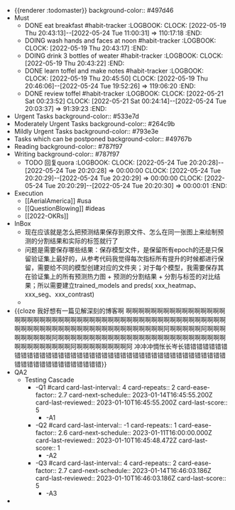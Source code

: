 - {{renderer :todomaster}}
  background-color:: #497d46
- Must
	- DONE eat breakfast #habit-tracker
	  :LOGBOOK:
	  CLOCK: [2022-05-19 Thu 20:43:13]--[2022-05-24 Tue 11:00:31] =>  110:17:18
	  :END:
	- DOING wash hands and faces at noon #habit-tracker
	  :LOGBOOK:
	  CLOCK: [2022-05-19 Thu 20:43:17]
	  :END:
	- DOING drink 3 bottles of weater #habit-tracker
	  :LOGBOOK:
	  CLOCK: [2022-05-19 Thu 20:43:22]
	  :END:
	- DONE learn toffel and make notes #habit-tracker
	  :LOGBOOK:
	  CLOCK: [2022-05-19 Thu 20:45:50]
	  CLOCK: [2022-05-19 Thu 20:46:06]--[2022-05-24 Tue 19:52:26] =>  119:06:20
	  :END:
	- DONE review toffel #habit-tracker
	  :LOGBOOK:
	  CLOCK: [2022-05-21 Sat 00:23:52]
	  CLOCK: [2022-05-21 Sat 00:24:14]--[2022-05-24 Tue 20:03:37] =>  91:39:23
	  :END:
- Urgent Tasks
  background-color:: #533e7d
- Moderately Urgent Tasks
  background-color:: #264c9b
- Mildly Urgent Tasks
  background-color:: #793e3e
- Tasks which can be postponed
  background-color:: #49767b
- Reading
  background-color:: #787f97
- Writing
  background-color:: #787f97
	- TODO 回复quora
	  :LOGBOOK:
	  CLOCK: [2022-05-24 Tue 20:20:28]--[2022-05-24 Tue 20:20:28] =>  00:00:00
	  CLOCK: [2022-05-24 Tue 20:20:29]--[2022-05-24 Tue 20:20:29] =>  00:00:00
	  CLOCK: [2022-05-24 Tue 20:20:29]--[2022-05-24 Tue 20:20:30] =>  00:00:01
	  :END:
- Execution
	- [[AerialAmerica]] #usa
	- [[QuestionBlowing]] #ideas
	- [[2022-OKRs]]
- InBox
	- 现在应该就是怎么把预测结果保存到原文件、怎么在同一张图上来绘制预测的分割结果和实际的标签就行了
	- 问题是需要保存哪些结果：保存模型文件，是保留所有epoch的还是只保留验证集上最好的，从参考代码我觉得每次指标所有提升的时候都进行保留，需要给不同的模型创建对应的文件夹；对于每个模型，我需要保存其在验证集上的所有预测热力图 + 预测的分割结果 + 分割与标签的对比结果；所以需要建立trained_models and preds( xxx_heatmap、xxx_seg、xxx_contrast)
	-
- {{cloze 我好想有一篇见解深刻的博客啊 啊啊啊啊啊啊啊啊啊啊啊啊啊啊啊啊啊啊啊啊啊啊啊啊啊啊啊啊啊啊啊啊啊啊啊啊啊啊啊啊啊啊啊啊啊啊啊啊啊啊啊啊啊啊啊啊啊啊啊啊啊啊啊啊啊啊啊啊啊啊啊啊啊啊阿啊啊啊啊啊阿啊啊啊啊啊啊啊啊啊阿啊啊啊啊啊啊啊啊啊啊啊啊啊啊啊啊啊啊啊啊啊啊啊啊啊啊啊啊啊啊啊啊啊啊啊啊阿啊啊啊啊啊啊啊啊阿 冲冲冲惆怅长岑长错错错错错错错错错错错错错错错错错错错错错错错错错错错错错错错错错错错错错错错错错错错错错错错错错错错错错错错}}
- QA2
	- Testing Cascade
		- -Q1 #card
		  card-last-interval:: 4
		  card-repeats:: 2
		  card-ease-factor:: 2.7
		  card-next-schedule:: 2023-01-14T16:45:55.200Z
		  card-last-reviewed:: 2023-01-10T16:45:55.200Z
		  card-last-score:: 5
			- -A1
		- -Q2 #card
		  card-last-interval:: -1
		  card-repeats:: 1
		  card-ease-factor:: 2.6
		  card-next-schedule:: 2023-01-11T16:00:00.000Z
		  card-last-reviewed:: 2023-01-10T16:45:48.472Z
		  card-last-score:: 1
			- -A2
		- -Q3 #card
		  card-last-interval:: 4
		  card-repeats:: 2
		  card-ease-factor:: 2.7
		  card-next-schedule:: 2023-01-14T16:46:03.186Z
		  card-last-reviewed:: 2023-01-10T16:46:03.186Z
		  card-last-score:: 5
			- -A3
-